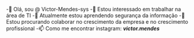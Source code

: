 -👋 Olá, sou @ Victor-Mendes-sys
-👀 Estou interessado em trabalhar na área de TI
-🌱 Atualmente estou aprendendo segurança da informação
-💞️ Estou procurando colaborar no crescimento da empresa e no crescimento profissional
-📫 Como me encontrar instagram: ___victor.mendes___

<!---
Victor-Mendes-sys/Victor-Mendes-sys is a ✨ special ✨ repository because its `README.md` (this file) appears on your GitHub profile.
You can click the Preview link to take a look at your changes.
--->
